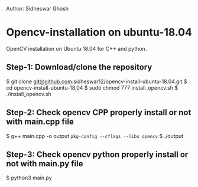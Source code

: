 Author: Sidheswar Ghosh
# Opencv-installation on ubuntu-18.04
OpenCV installation on Ubuntu 18.04 for C++ and python. 

## Step-1: Download/clone the repository
$ git clone git@github.com:sidheswar12/opencv-install-ubuntu-18.04.git
$ cd opencv-install-ubuntu-18.04
$ sudo chmod 777 install_opencv.sh
$ ./install_opencv.sh

## Step-2: Check opencv CPP properly install or not with main.cpp file
$ g++ main.cpp -o output `pkg-config --cflags --libs opencv`
$ ./output

## Step-3: Check opencv python properly install or not with main.py file
$ python3 main.py
